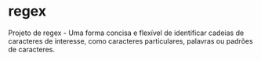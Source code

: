 # regex
Projeto de regex - Uma forma concisa e flexível de identificar cadeias de caracteres de interesse, como caracteres particulares, palavras ou padrões de caracteres.
